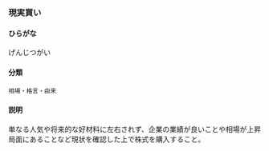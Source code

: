 <div style="display:none;">

## [あ行](securities-terms?id=あ行)
## [か行](securities-terms?id=か行)

</div>

### 現実買い

#### ひらがな

げんじつがい

#### 分類

`相場・格言・由来`

#### 説明

単なる人気や将来的な好材料に左右されず、企業の業績が良いことや相場が上昇局面にあることなど現状を確認した上で株式を購入すること。

<div style="display:none;">

## [さ行](securities-terms?id=さ行)
## [た行](securities-terms?id=た行)
## [な行](securities-terms?id=な行)
## [は行](securities-terms?id=は行)
## [ま行](securities-terms?id=ま行)
## [や行](securities-terms?id=や行)
## [ら行](securities-terms?id=ら行)
## [わ行](securities-terms?id=わ行)
## [英数字・記号](securities-terms?id=英数字・記号)

</div>


